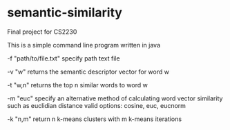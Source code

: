# semantic-similarity
Final project for CS2230

This is a simple command line program written in java

-f "path/to/file.txt" specify path text file

-v "w" returns the semantic descriptor vector for word w

-t "w,n" returns the top n similar words to word w

-m "euc" specify an alternative method of calculating word vector similarity such as euclidian distance
         valid options: cosine, euc, eucnorm
         
-k "n,m" return n k-means clusters with m k-means iterations
